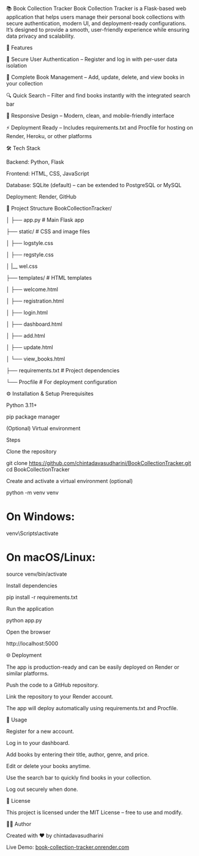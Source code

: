 📚 Book Collection Tracker
Book Collection Tracker is a Flask-based web application that helps users manage their personal book collections with secure authentication, modern UI, and deployment-ready configurations. It’s designed to provide a smooth, user-friendly experience while ensuring data privacy and scalability.



🚀 Features

🔐 Secure User Authentication – Register and log in with per-user data isolation

📖 Complete Book Management – Add, update, delete, and view books in your collection

🔍 Quick Search – Filter and find books instantly with the integrated search bar

🎨 Responsive Design – Modern, clean, and mobile-friendly interface

⚡ Deployment Ready – Includes requirements.txt and Procfile for hosting on Render, Heroku, or other platforms



🛠️ Tech Stack

Backend: Python, Flask

Frontend: HTML, CSS, JavaScript

Database: SQLite (default) – can be extended to PostgreSQL or MySQL

Deployment: Render, GitHub



📂 Project Structure
BookCollectionTracker/

│
├── app.py               # Main Flask app



├── static/              # CSS and image files

│   ├── logstyle.css

│   ├── regstyle.css

│   |__ wel.css


 
├── templates/           # HTML templates

│   ├── welcome.html

│   ├── registration.html

│   ├── login.html

│   ├── dashboard.html

│   ├── add.html

│   ├── update.html

│   └── view_books.html



├── requirements.txt     # Project dependencies



└── Procfile             # For deployment configuration



⚙️ Installation & Setup
Prerequisites

Python 3.11+

pip package manager

(Optional) Virtual environment

Steps

Clone the repository

git clone https://github.com/chintadavasudharini/BookCollectionTracker.git
cd BookCollectionTracker


Create and activate a virtual environment (optional)

python -m venv venv
# On Windows:
venv\Scripts\activate
# On macOS/Linux:
source venv/bin/activate


Install dependencies

pip install -r requirements.txt


Run the application

python app.py


Open the browser

http://localhost:5000



🌐 Deployment

The app is production-ready and can be easily deployed on Render or similar platforms.

Push the code to a GitHub repository.

Link the repository to your Render account.

The app will deploy automatically using requirements.txt and Procfile.



🎯 Usage

Register for a new account.

Log in to your dashboard.

Add books by entering their title, author, genre, and price.

Edit or delete your books anytime.

Use the search bar to quickly find books in your collection.

Log out securely when done.



📝 License

This project is licensed under the MIT License – free to use and modify.



👩‍💻 Author

Created with ❤️ by chintadavasudharini

Live Demo: [book-collection-tracker.onrender.com](https://book-collection-tracker.onrender.com/)
